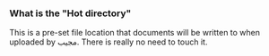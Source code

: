 ### What is the "Hot directory"

This is a pre-set file location that documents will be written to when uploaded by مجيب. There is really no need to touch it.